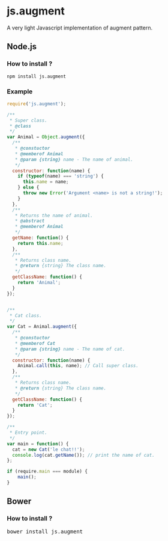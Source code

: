 js.augment
==========

A very light Javascript implementation of augment pattern.

## Node.js

### How to install ? 

```
npm install js.augment
```

### Example

```javascript
require('js.augment');

/**
 * Super class.
 * @class
 */ 
var Animal = Object.augment({
  /**
   * @constuctor
   * @memberof Animal
   * @param {string} name - The name of animal.
   */
  constructor: function(name) {
    if (typeof(name) === 'string') {
      this.name = name;
    } else {
      throw new Error('Argument <name> is not a string!');
    }
  },
  /**
   * Returns the name of animal.
   * @abstract
   * @memberof Animal
   */
  getName: function() {
    return this.name;
  },
  /** 
   * Returns class name.
   * @return {string} The class name.
   */
  getClassName: function() {
    return 'Animal';
  }
});


/**
 * Cat class.
 */
var Cat = Animal.augment({
  /**
   * @constuctor
   * @memberof Cat
   * @param {string} name - The name of cat.
   */
  constructor: function(name) {
    Animal.call(this, name); // Call super class.
  },
  /** 
   * Returns class name.
   * @return {string} The class name.
   */
  getClassName: function() {
    return 'Cat';
  }
});

/**
 * Entry point.
 */
var main = function() {
  cat = new Cat('le chat!!');
  console.log(cat.getName()); // print the name of cat. 
};

if (require.main === module) {
    main();
}

```

## Bower

### How to install ? 

<pre>
bower install js.augment
</pre>






